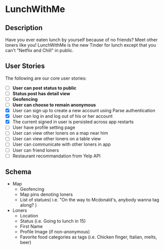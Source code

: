 # LunchWithMe

## Description

Have you ever eaten lunch by yourself because of no friends? Meet other loners like you! LunchWithMe is the new Tinder for lunch except that you can't "Netflix and Chill" in public. 

## User Stories

The following are our core user stories:

- [ ] **User can post status to public**
- [ ] **Status post has detail view**
- [ ] **Geofencing**
- [ ] **User can choose to remain anonymous**
- [X] User can sign up to create a new account using Parse authentication
- [X] User can log in and log out of his or her account
- [X] The current signed in user is persisted across app restarts
- [ ] User have profile setting page
- [ ] User can view other loners on a map near him
- [ ] User can view other loners on a table view
- [ ] User can communicate with other loners in app
- [ ] User can friend loners
- [ ] Restaurant recommandation from Yelp API

## Schema

* Map
  * Geofencing
  * Map pins denoting loners
  * List of statues( i.e. "On the way to Mcdonald's, anybody wanna tag along? )
* Loners
  * Location
  * Status (i.e. Going to lunch in 15)
  * First Name
  * Profile Image (if non-anonymous)
  * Favorite food categories as tags (i.e. Chicken finger, Italian, melts, beer)
